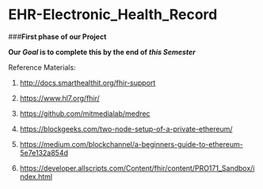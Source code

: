 # EHR-Electronic_Health_Record
###**First phase of our Project**

**Our _Goal_ is to complete this by the end of _this Semester_**

Reference Materials:

1. http://docs.smarthealthit.org/fhir-support

2. https://www.hl7.org/fhir/

3. https://github.com/mitmedialab/medrec

4. https://blockgeeks.com/two-node-setup-of-a-private-ethereum/

5. https://medium.com/blockchannel/a-beginners-guide-to-ethereum-5e7e132a854d  

6. https://developer.allscripts.com/Content/fhir/content/PRO171_Sandbox/index.html
